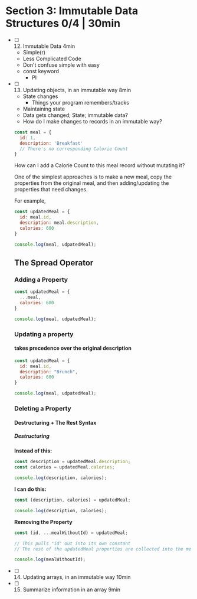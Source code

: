 # Section 3: Immutable Data Structures 0/4 | 30min

  - [ ] 12. Immutable Data 4min
    - Simple(r)
    - Less Complicated Code
    - Don't confuse simple with easy
    - const keyword
      - PI
  - [ ] 13. Updating objects, in an immutable way 8min
    - State changes
      - Things your program remembers/tracks
    - Maintaining state
    - Data gets changed; State; immutable data?
    - How do I make changes to records in an immutable way?
    
    ```javascript
    const meal = {
      id: 1,
      description: 'Breakfast'
      // There's no corresponding Calorie Count
    }
    ```
    
    How can I add a Calorie Count to this meal record without mutating it?
    
    One of the simplest approaches is to make a new meal, copy the properties from the original meal, and then adding/updating the properties that need changes.
    
    For example,
    
    ```javascript
    const updatedMeal = {
      id: meal.id,
      description: meal.description,
      calories: 600
    }
    
    console.log(meal, udpatedMeal);
    ```
    
    ## The Spread Operator

    ### Adding a Property

    ```javascript
    const updatedMeal = {
      ...meal,
      calories: 600
    }
    
    console.log(meal, udpatedMeal);
    ```

    ### Updating a property
    
    #### takes precedence over the original description

    ```javascript
    const updatedMeal = {
      id: meal.id,
      description: "Brunch",
      calories: 600
    }
    
    console.log(meal, udpatedMeal);
    ```

    ### Deleting a Property
    
    #### Destructuring + The Rest Syntax
    
    ##### Destructuring
    
    **Instead of this:**
    ```javascript
    const description = updatedMeal.description;
    const calories = updatedMeal.calories;
    
    console.log(description, calories);
    ```
    
    **I can do this:**
    ```javascript
    const (description, calories) = updatedMeal;
    
    console.log(description, calories);
    ```
    
    **Removing the Property**
    ```javascript
    const (id, ...mealWithoutId) = updatedMeal;
    
    // This pulls "id" out into its own constant
    // The rest of the updatedMeal properties are collected into the mealWithoutId constant
    
    console.log(mealWithoutId);
    ```
    
  - [ ] 14. Updating arrays, in an immutable way 10min
  - [ ] 15. Summarize information in an array 9min
